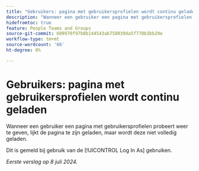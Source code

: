 ```yaml
---
title: "Gebruikers: pagina met gebruikersprofielen wordt continu geladen"
description: "Wanneer een gebruiker een pagina met gebruikersprofielen probeert weer te geven, lijkt de pagina te zijn geladen, maar wordt deze niet volledig geladen."
hidefromtoc: true
feature: People Teams and Groups
source-git-commit: 609970f97b8b144543ab758039da5f778b3bb29e
workflow-type: tm+mt
source-wordcount: '66'
ht-degree: 0%

---
```



# Gebruikers: pagina met gebruikersprofielen wordt continu geladen

Wanneer een gebruiker een pagina met gebruikersprofielen probeert weer te geven, lijkt de pagina te zijn geladen, maar wordt deze niet volledig geladen.

Dit is gemeld bij gebruik van de [!UICONTROL Log In As] gebruiken.

_Eerste verslag op 8 juli 2024._
